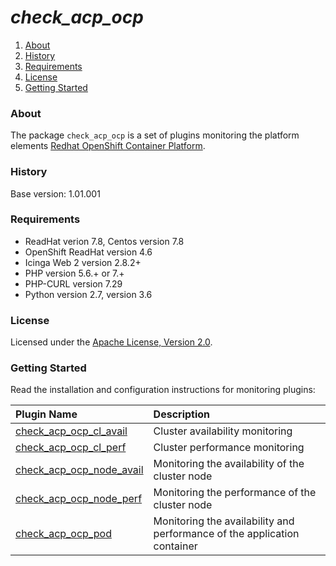 # ***check_acp_ocp***



1. [About](https://github.com/asseco-tech/plugins_linux_openshift#about)
2. [History](https://github.com/asseco-tech/plugins_linux_openshift#history)
3. [Requirements](https://github.com/asseco-tech/plugins_linux_openshift#requirements)
4. [License](https://github.com/asseco-tech/plugins_linux_openshift#license)
5. [Getting Started](https://github.com/asseco-tech/plugins_linux_openshift#getting-started)

### About

The package `check_acp_ocp` is a set of plugins monitoring the platform elements [Redhat OpenShift Container Platform](https://www.redhat.com/en/technologies/cloud-computing/openshift).

### History

Base version: 1.01.001

### Requirements

* ReadHat verion 7.8, Centos version 7.8
* OpenShift ReadHat version 4.6
* Icinga Web 2 version 2.8.2+
* PHP version 5.6.+ or 7.+
* PHP-CURL version 7.29
* Python version 2.7, version 3.6

### License

Licensed under the [Apache License, Version 2.0](LICENSE).

### Getting Started

Read the installation and configuration instructions for monitoring plugins:

| Plugin Name                                                  | Description                                                  |
| :----------------------------------------------------------- | :----------------------------------------------------------- |
| [check_acp_ocp_cl_avail](https://github.com/asseco-tech/plugins_linux_openshift/blob/master/doc/plugins/check_acp_ocp_cl_avail.md) | Cluster availability monitoring                              |
| [check_acp_ocp_cl_perf](https://github.com/asseco-tech/plugins_linux_openshift/blob/master/doc/plugins/check_acp_ocp_cl_perf.md) | Cluster performance monitoring                               |
| [check_acp_ocp_node_avail](https://github.com/asseco-tech/plugins_linux_openshift/blob/master/doc/plugins/check_acp_ocp_node_avail.md) | Monitoring the availability of the cluster node              |
| [check_acp_ocp_node_perf](https://github.com/asseco-tech/plugins_linux_openshift/blob/master/doc/plugins/check_acp_ocp_node_perf.md) | Monitoring the performance of the cluster node               |
| [check_acp_ocp_pod](https://github.com/asseco-tech/plugins_linux_openshift/blob/master/doc/plugins/check_acp_ocp_pod.md) | Monitoring the availability and performance of the application container |
